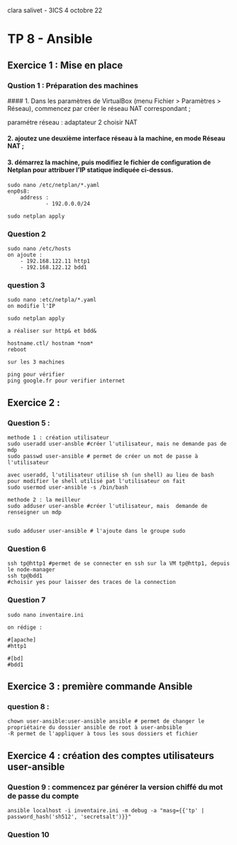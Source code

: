 clara salivet - 3ICS
4 octobre 22

# TP 8 - Ansible

## Exercice 1 : Mise en place

### Qustion 1 : Préparation des machines

#### 1. Dans les paramètres de VirtualBox (menu Fichier > Paramètres > Réseau), commencez par créer le réseau NAT correspondant ;

paramétre réseau : adaptateur 2 choisir NAT

#### 2. ajoutez une deuxième interface réseau à la machine, en mode Réseau NAT ;


#### 3. démarrez la machine, puis modifiez le fichier de configuration de Netplan pour attribuer l’IP statique indiquée ci-dessus.
```
sudo nano /etc/netplan/*.yaml
enp0s8: 
    address :
            - 192.0.0.0/24

sudo netplan apply

```

### Question 2
```
sudo nano /etc/hosts
on ajoute : 
    - 192.168.122.11 http1
    - 192.168.122.12 bdd1
```

###  question 3

```
sudo nano :etc/netpla/*.yaml
on modifie l'IP

sudo netplan apply

a réaliser sur http& et bdd&
```
```
hostname.ctl/ hostnam *nom*
reboot

sur les 3 machines
```
```
ping pour vérifier
ping google.fr pour verifier internet
```

## Exercice 2 : 

### Question 5 : 
``` 
methode 1 : création utilisateur
sudo useradd user-ansble #créer l'utilisateur, mais ne demande pas de mdp
sudo passwd user-ansible # permet de créer un mot de passe à l'utilisateur

avec useradd, l'utilisateur utilise sh (un shell) au lieu de bash
pour modifier le shell utilisé pat l'utilisateur on fait 
sudo usermod user-ansible -s /bin/bash

methode 2 : la meilleur
sudo adduser user-ansble #créer l'utilisateur, mais  demande de renseigner un mdp


sudo adduser user-ansible # l'ajoute dans le groupe sudo
```
### Question 6

```
ssh tp@http1 #permet de se connecter en ssh sur la VM tp@http1, depuis le node-manager
ssh tp@bdd1
#choisir yes pour laisser des traces de la connection
```

### Question 7
```
sudo nano inventaire.ini

on rédige : 

#[apache]
#http1

#[bd]
#bdd1
```

## Exercice 3 : première commande Ansible

### question 8 : 
```
chown user-ansible:user-ansible ansible # permet de changer le propriétaire du dossier ansible de root à user-anbsible
-R permet de l'appliquer à tous les sous dossiers et fichier
```

## Exercice 4 : création des comptes utilisateurs user-ansible

### Question 9 : commencez par générer la version chiffé du mot de passe du compte

```
ansible localhost -i inventaire.ini -m debug -a "masg={{'tp' | password_hash('sh512', 'secretsalt')}}"
```

### Question 10
